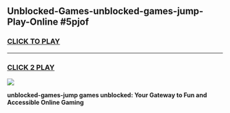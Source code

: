 
## Unblocked-Games-unblocked-games-jump-Play-Online #5pjof
<h3>
<a href="https://news.freeplayer.one?title=unblocked-games-jump&ref=3">CLICK TO PLAY</a></h3>
<hr>

<h3>
<a href="https://news.freeplayer.one?title=unblocked-games-jump&ref=3">CLICK 2 PLAY</a>
  
</h3>

<a href="https://news.freeplayer.one?title=unblocked-games-jump&ref=3"><img src="https://clearcache.store/games.png"></a>


**unblocked-games-jump games unblocked: Your Gateway to Fun and Accessible Online Gaming**
